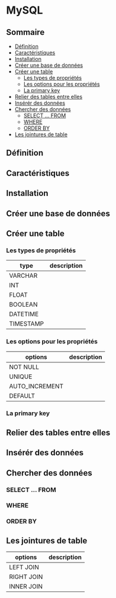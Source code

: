 # MySQL <!-- omit in toc -->

## Sommaire <!-- omit in toc -->

- [Définition](#définition)
- [Caractéristiques](#caractéristiques)
- [Installation](#installation)
- [Créer une base de données](#créer-une-base-de-données)
- [Créer une table](#créer-une-table)
  - [Les types de propriétés](#les-types-de-propriétés)
  - [Les options pour les propriétés](#les-options-pour-les-propriétés)
  - [La primary key](#la-primary-key)
- [Relier des tables entre elles](#relier-des-tables-entre-elles)
- [Insérér des données](#insérér-des-données)
- [Chercher des données](#chercher-des-données)
  - [SELECT ... FROM](#select--from)
  - [WHERE](#where)
  - [ORDER BY](#order-by)
- [Les jointures de table](#les-jointures-de-table)


## Définition

## Caractéristiques

## Installation

## Créer une base de données

## Créer une table

### Les types de propriétés

| type      | description |
| --------- | ----------- |
| VARCHAR   |             |
| INT       |             |
| FLOAT     |             |
| BOOLEAN   |             |
| DATETIME  |             |
| TIMESTAMP |             |


### Les options pour les propriétés

| options        | description |
| -------------- | ----------- |
| NOT NULL       |             |
| UNIQUE         |             |
| AUTO_INCREMENT |             |
| DEFAULT        |             |

### La primary key

## Relier des tables entre elles

## Insérér des données

## Chercher des données

### SELECT ... FROM

### WHERE

### ORDER BY

## Les jointures de table


| options    | description |
| ---------- | ----------- |
| LEFT JOIN  |             |
| RIGHT JOIN |             |
| INNER JOIN |             |

